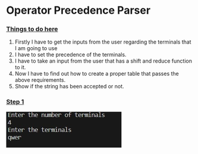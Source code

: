 # Operator Precedence Parser
### <u>Things to do here</u>

1. Firstly I have to get the inputs from the user regarding the terminals that I am going to use
2. I have to set the precedence of the terminals.
3. I have to take an input from the user that has a shift and reduce function to it.
4. Now I have to find out how to create a proper table that passes the above requirements.
5. Show if the string has been accepted or not.

### <u>Step 1</u>
<img src="./pics/Step1.jpg" alt="Step1Image" />

